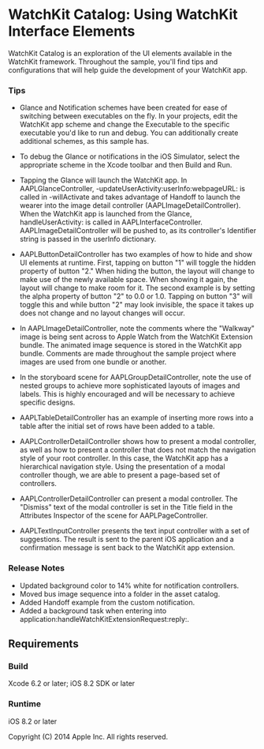 # WatchKit Catalog: Using WatchKit Interface Elements

WatchKit Catalog is an exploration of the UI elements available in the WatchKit framework. Throughout the sample, you'll find tips and configurations that will help guide the development of your WatchKit app.

### Tips

- Glance and Notification schemes have been created for ease of switching between executables on the fly. In your projects, edit the WatchKit app scheme and change the Executable to the specific executable you'd like to run and debug. You can additionally create additional schemes, as this sample has.

- To debug the Glance or notifications in the iOS Simulator, select the appropriate scheme in the Xcode toolbar and then Build and Run.

- Tapping the Glance will launch the WatchKit app. In AAPLGlanceController, -updateUserActivity:userInfo:webpageURL: is called in -willActivate and takes advantage of Handoff to launch the wearer into the image detail controller (AAPLImageDetailController). When the WatchKit app is launched from the Glance, handleUserActivity: is called in AAPLInterfaceController. AAPLImageDetailController will be pushed to, as its controller's Identifier string is passed in the userInfo dictionary.

- AAPLButtonDetailController has two examples of how to hide and show UI elements at runtime. First, tapping on button "1" will toggle the hidden property of button "2." When hiding the button, the layout will change to make use of the newly available space. When showing it again, the layout will change to make room for it. The second example is by setting the alpha property of button "2" to 0.0 or 1.0. Tapping on button "3" will toggle this and while button "2" may look invisible, the space it takes up does not change and no layout changes will occur.

- In AAPLImageDetailController, note the comments where the "Walkway" image is being sent across to Apple Watch from the WatchKit Extension bundle. The animated image sequence is stored in the WatchKit app bundle. Comments are made throughout the sample project where images are used from one bundle or another.

- In the storyboard scene for AAPLGroupDetailController, note the use of nested groups to achieve more sophisticated layouts of images and labels. This is highly encouraged and will be necessary to achieve specific designs.

- AAPLTableDetailController has an example of inserting more rows into a table after the initial set of rows have been added to a table.

- AAPLControllerDetailController shows how to present a modal controller, as well as how to present a controller that does not match the navigation style of your root controller. In this case, the WatchKit app has a hierarchical navigation style. Using the presentation of a modal controller though, we are able to present a page-based set of controllers.

- AAPLControllerDetailController can present a modal controller. The "Dismiss" text of the modal controller is set in the Title field in the Attributes Inspector of the scene for AAPLPageController.

- AAPLTextInputController presents the text input controller with a set of suggestions. The result is sent to the parent iOS application and a confirmation message is sent back to the WatchKit app extension.

### Release Notes

- Updated background color to 14% white for notification controllers.
- Moved bus image sequence into a folder in the asset catalog.
- Added Handoff example from the custom notification.
- Added a background task when entering into application:handleWatchKitExtensionRequest:reply:.

## Requirements

### Build

Xcode 6.2 or later; iOS 8.2 SDK or later

### Runtime

iOS 8.2 or later

Copyright (C) 2014 Apple Inc. All rights reserved.

